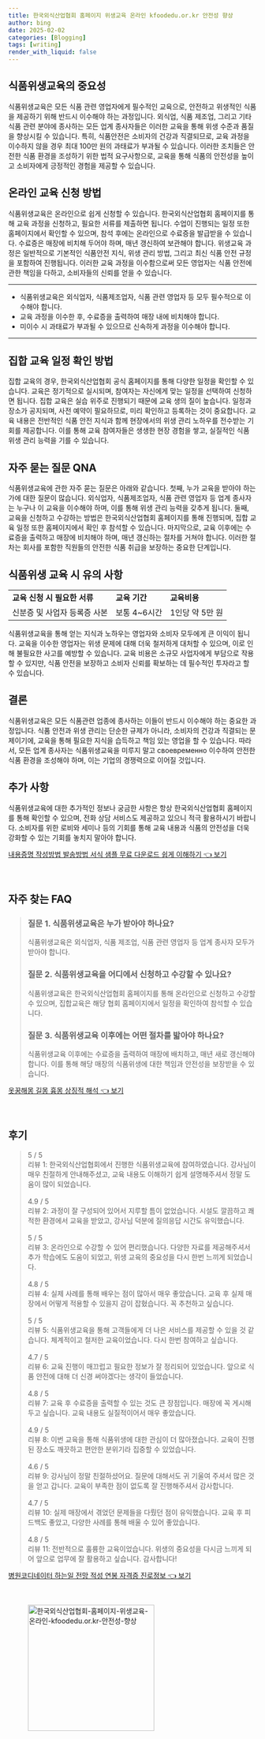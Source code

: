 ```yaml
---
title: 한국외식산업협회 홈페이지 위생교육 온라인 kfoodedu.or.kr 안전성 향상
author: bing
date: 2025-02-02
categories: [Blogging]
tags: [writing]
render_with_liquid: false
---
```



<h2 id='식품위생교육의 중요성'>식품위생교육의 중요성</h2>

<p>식품위생교육은 모든 식품 관련 영업자에게 필수적인 교육으로, 안전하고 위생적인 식품을 제공하기 위해 반드시 이수해야 하는 과정입니다. 외식업, 식품 제조업, 그리고 기타 식품 관련 분야에 종사하는 모든 업계 종사자들은 이러한 교육을 통해 위생 수준과 품질을 향상시킬 수 있습니다. 특히, 식품안전은 소비자의 건강과 직결되므로, 교육 과정을 이수하지 않을 경우 최대 100만 원의 과태료가 부과될 수 있습니다. 이러한 조치들은 안전한 식품 환경을 조성하기 위한 법적 요구사항으로, 교육을 통해 식품의 안전성을 높이고 소비자에게 긍정적인 경험을 제공할 수 있습니다.</p>

<h2 id='온라인 교육 신청 방법'>온라인 교육 신청 방법</h2>

<p>식품위생교육은 온라인으로 쉽게 신청할 수 있습니다. 한국외식산업협회 홈페이지를 통해 교육 과정을 신청하고, 필요한 서류를 제출하면 됩니다. 수업이 진행되는 일정 또한 홈페이지에서 확인할 수 있으며, 참석 후에는 온라인으로 수료증을 발급받을 수 있습니다. 수료증은 매장에 비치해 두어야 하며, 매년 갱신하여 보관해야 합니다. 위생교육 과정은 일반적으로 기본적인 식품안전 지식, 위생 관리 방법, 그리고 최신 식품 안전 규정을 포함하여 진행됩니다. 이러한 교육 과정을 이수함으로써 모든 영업자는 식품 안전에 관한 책임을 다하고, 소비자들의 신뢰를 얻을 수 있습니다.</p>

<hr />

<ul>
    <li>식품위생교육은 외식업자, 식품제조업자, 식품 관련 영업자 등 모두 필수적으로 이수해야 합니다.</li>
    <li>교육 과정을 이수한 후, 수료증을 출력하여 매장 내에 비치해야 합니다.</li>
    <li>미이수 시 과태료가 부과될 수 있으므로 신속하게 과정을 이수해야 합니다.</li>
</ul>

<hr />

<h2 id='집합 교육 일정 확인 방법'>집합 교육 일정 확인 방법</h2>

<p>집합 교육의 경우, 한국외식산업협회 공식 홈페이지를 통해 다양한 일정을 확인할 수 있습니다. 교육은 정기적으로 실시되며, 참여자는 자신에게 맞는 일정을 선택하여 신청하면 됩니다. 집합 교육은 실습 위주로 진행되기 때문에 교육 생의 질이 높습니다. 일정과 장소가 공지되며, 사전 예약이 필요하므로, 미리 확인하고 등록하는 것이 중요합니다. 교육 내용은 전반적인 식품 안전 지식과 함께 현장에서의 위생 관리 노하우를 전수받는 기회를 제공합니다. 이를 통해 교육 참여자들은 생생한 현장 경험을 쌓고, 실질적인 식품 위생 관리 능력을 기를 수 있습니다.</p>

<h2 id='자주 묻는 질문 QNA'>자주 묻는 질문 QNA</h2>

<p>식품위생교육에 관한 자주 묻는 질문은 아래와 같습니다. 첫째, 누가 교육을 받아야 하는가에 대한 질문이 많습니다. 외식업자, 식품제조업자, 식품 관련 영업자 등 업계 종사자는 누구나 이 교육을 이수해야 하며, 이를 통해 위생 관리 능력을 갖추게 됩니다. 둘째, 교육을 신청하고 수강하는 방법은 한국외식산업협회 홈페이지를 통해 진행되며, 집합 교육 일정 또한 홈페이지에서 확인 후 참석할 수 있습니다. 마지막으로, 교육 이후에는 수료증을 출력하고 매장에 비치해야 하며, 매년 갱신하는 절차를 거쳐야 합니다. 이러한 절차는 회사를 포함한 직원들의 안전한 식품 취급을 보장하는 중요한 단계입니다.</p>

<h2 id='식품위생 교육 시 유의 사항'>식품위생 교육 시 유의 사항</h2>

<table>
    <tr>
        <td><b>교육 신청 시 필요한 서류</b></td>
        <td><b>교육 기간</b></td>
        <td><b>교육비용</b></td>
    </tr>
    <tr>
        <td>신분증 및 사업자 등록증 사본</td>
        <td>보통 4~6시간</td>
        <td>1인당 약 5만 원</td>
    </tr>
</table>

<p>식품위생교육을 통해 얻는 지식과 노하우는 영업자와 소비자 모두에게 큰 이익이 됩니다. 교육을 이수한 영업자는 위생 문제에 대해 더욱 철저하게 대처할 수 있으며, 이로 인해 불필요한 사고를 예방할 수 있습니다. 교육 비용은 소규모 사업자에게 부담으로 작용할 수 있지만, 식품 안전을 보장하고 소비자 신뢰를 확보하는 데 필수적인 투자라고 할 수 있습니다.</p>

<h2 id='결론'>결론</h2>

<p>식품위생교육은 모든 식품관련 업종에 종사하는 이들이 반드시 이수해야 하는 중요한 과정입니다. 식품 안전과 위생 관리는 단순한 규제가 아니라, 소비자의 건강과 직결되는 문제이기에, 교육을 통해 필요한 지식을 습득하고 책임 있는 영업을 할 수 있습니다. 따라서, 모든 업계 종사자는 식품위생교육을 미루지 말고 своевременно 이수하여 안전한 식품 환경을 조성해야 하며, 이는 기업의 경쟁력으로 이어질 것입니다.</p>

<h2 id='추가 사항'>추가 사항</h2>

<p>식품위생교육에 대한 추가적인 정보나 궁금한 사항은 항상 한국외식산업협회 홈페이지를 통해 확인할 수 있으며, 전화 상담 서비스도 제공하고 있으니 적극 활용하시기 바랍니다. 소비자를 위한 로비와 세미나 등의 기회를 통해 교육 내용과 식품의 안전성을 더욱 강화할 수 있는 기회를 놓치지 말아야 합니다.</p>


<p><a class="click-button" title="내용증명 작성방법 발송방법 서식 샘플 무료 다운로드 쉽게 이해하기" href="https://blackassets.github.io/posts/%EB%82%B4%EC%9A%A9%EC%A6%9D%EB%AA%85-%EC%9E%91%EC%84%B1%EB%B0%A9%EB%B2%95-%EB%B0%9C%EC%86%A1%EB%B0%A9%EB%B2%95-%EC%84%9C%EC%8B%9D-%EC%83%98%ED%94%8C-%EB%AC%B4%EB%A3%8C-%EB%8B%A4%EC%9A%B4%EB%A1%9C%EB%93%9C-%EC%89%BD%EA%B2%8C-%EC%9D%B4%ED%95%B4%ED%95%98%EA%B8%B0/" rel="dofollow">내용증명 작성방법 발송방법 서식 샘플 무료 다운로드 쉽게 이해하기 👈 보기</a></p><br>
<h2 id='자주_찾는_FAQ'>자주 찾는 FAQ</h2>
<div itemscope="" itemtype="https://schema.org/FAQPage"> 
<blockquote> 
<div itemscope="" itemprop="mainEntity" itemtype="https://schema.org/Question"> 
<h3 itemprop="name">질문 1. 식품위생교육은 누가 받아야 하나요?</h3> 
<div itemscope="" itemprop="acceptedAnswer" itemtype="https://schema.org/Answer"> 
<span itemprop="text"> 
<p>식품위생교육은 외식업자, 식품 제조업, 식품 관련 영업자 등 업계 종사자 모두가 받아야 합니다.</p> 
</span> 
</div> 
</div> 
<div itemscope="" itemprop="mainEntity" itemtype="https://schema.org/Question"> 
<h3 itemprop="name">질문 2. 식품위생교육을 어디에서 신청하고 수강할 수 있나요?</h3> 
<div itemscope="" itemprop="acceptedAnswer" itemtype="https://schema.org/Answer"> 
<span itemprop="text"> 
<p>식품위생교육은 한국외식산업협회 홈페이지를 통해 온라인으로 신청하고 수강할 수 있으며, 집합교육은 해당 협회 홈페이지에서 일정을 확인하여 참석할 수 있습니다.</p> 
</span> 
</div> 
</div> 
<div itemscope="" itemprop="mainEntity" itemtype="https://schema.org/Question"> 
<h3 itemprop="name">질문 3. 식품위생교육 이후에는 어떤 절차를 밟아야 하나요?</h3> 
<div itemscope="" itemprop="acceptedAnswer" itemtype="https://schema.org/Answer"> 
<span itemprop="text"> 
<p>식품위생교육 이후에는 수료증을 출력하여 매장에 배치하고, 매년 새로 갱신해야 합니다. 이를 통해 해당 매장의 식품위생에 대한 책임과 안전성을 보장받을 수 있습니다.</p> 
</span> 
</div> 
</div> 
</blockquote> 
</div>
<p><a class="click-button" title="옷꿈해몽 길몽 흉몽 상징적 해석" href="https://blackassets.github.io/posts/%EC%98%B7%EA%BF%88%ED%95%B4%EB%AA%BD-%EA%B8%B8%EB%AA%BD-%ED%9D%89%EB%AA%BD-%EC%83%81%EC%A7%95%EC%A0%81-%ED%95%B4%EC%84%9D/" rel="dofollow">옷꿈해몽 길몽 흉몽 상징적 해석 👈 보기</a></p><br>
<h2 id='후기'>후기</h2>
<div itemscope itemtype="https://schema.org/Product">
  <blockquote>
  <div itemprop="review" itemscope itemtype="https://schema.org/Review">
      <div itemprop="reviewRating" itemscope itemtype="https://schema.org/Rating"> <span itemprop="ratingValue">5</span> / <span itemprop="bestRating">5</span> </div>
      <span itemprop="reviewBody">리뷰 1: 한국외식산업협회에서 진행한 식품위생교육에 참여하였습니다. 강사님이 매우 친절하게 안내해주셨고, 교육 내용도 이해하기 쉽게 설명해주셔서 정말 도움이 많이 되었습니다.</span>
  </div>
  <br>
  <div itemprop="review" itemscope itemtype="https://schema.org/Review">
      <div itemprop="reviewRating" itemscope itemtype="https://schema.org/Rating"> <span itemprop="ratingValue">4.9</span> / <span itemprop="bestRating">5</span> </div>
      <span itemprop="reviewBody">리뷰 2: 과정이 잘 구성되어 있어서 지루할 틈이 없었습니다. 시설도 깔끔하고 쾌적한 환경에서 교육을 받았고, 강사님 덕분에 질의응답 시간도 유익했습니다.</span>
  </div>
  <br>
  <div itemprop="review" itemscope itemtype="https://schema.org/Review">
      <div itemprop="reviewRating" itemscope itemtype="https://schema.org/Rating"> <span itemprop="ratingValue">5</span> / <span itemprop="bestRating">5</span> </div>
      <span itemprop="reviewBody">리뷰 3: 온라인으로 수강할 수 있어 편리했습니다. 다양한 자료를 제공해주셔서 추가 학습에도 도움이 되었고, 위생 교육의 중요성을 다시 한번 느끼게 되었습니다.</span>
  </div>
  <br>
  <div itemprop="review" itemscope itemtype="https://schema.org/Review">
      <div itemprop="reviewRating" itemscope itemtype="https://schema.org/Rating"> <span itemprop="ratingValue">4.8</span> / <span itemprop="bestRating">5</span> </div>
      <span itemprop="reviewBody">리뷰 4: 실제 사례를 통해 배우는 점이 많아서 매우 좋았습니다. 교육 후 실제 매장에서 어떻게 적용할 수 있을지 감이 잡혔습니다. 꼭 추천하고 싶습니다.</span>
  </div>
  <br>
  <div itemprop="review" itemscope itemtype="https://schema.org/Review">
      <div itemprop="reviewRating" itemscope itemtype="https://schema.org/Rating"> <span itemprop="ratingValue">5</span> / <span itemprop="bestRating">5</span> </div>
      <span itemprop="reviewBody">리뷰 5: 식품위생교육을 통해 고객들에게 더 나은 서비스를 제공할 수 있을 것 같습니다. 체계적이고 철저한 교육이었습니다. 다시 한번 참여하고 싶습니다.</span>
  </div>
  <br>
  <div itemprop="review" itemscope itemtype="https://schema.org/Review">
      <div itemprop="reviewRating" itemscope itemtype="https://schema.org/Rating"> <span itemprop="ratingValue">4.7</span> / <span itemprop="bestRating">5</span> </div>
      <span itemprop="reviewBody">리뷰 6: 교육 진행이 매끄럽고 필요한 정보가 잘 정리되어 있었습니다. 앞으로 식품 안전에 대해 더 신경 써야겠다는 생각이 들었습니다.</span>
  </div>
  <br>
  <div itemprop="review" itemscope itemtype="https://schema.org/Review">
      <div itemprop="reviewRating" itemscope itemtype="https://schema.org/Rating"> <span itemprop="ratingValue">4.8</span> / <span itemprop="bestRating">5</span> </div>
      <span itemprop="reviewBody">리뷰 7: 교육 후 수료증을 출력할 수 있는 것도 큰 장점입니다. 매장에 꼭 게시해두고 싶습니다. 교육 내용도 실질적이어서 매우 좋았습니다.</span>
  </div>
  <br>
  <div itemprop="review" itemscope itemtype="https://schema.org/Review">
      <div itemprop="reviewRating" itemscope itemtype="https://schema.org/Rating"> <span itemprop="ratingValue">4.9</span> / <span itemprop="bestRating">5</span> </div>
      <span itemprop="reviewBody">리뷰 8: 이번 교육을 통해 식품위생에 대한 관심이 더 많아졌습니다. 교육이 진행된 장소도 깨끗하고 편안한 분위기라 집중할 수 있었습니다.</span>
  </div>
  <br>
  <div itemprop="review" itemscope itemtype="https://schema.org/Review">
      <div itemprop="reviewRating" itemscope itemtype="https://schema.org/Rating"> <span itemprop="ratingValue">4.6</span> / <span itemprop="bestRating">5</span> </div>
      <span itemprop="reviewBody">리뷰 9: 강사님이 정말 친절하셨어요. 질문에 대해서도 귀 기울여 주셔서 많은 것을 얻고 갑니다. 교육이 부족한 점이 없도록 잘 진행해주셔서 감사합니다.</span>
  </div>
  <br>
  <div itemprop="review" itemscope itemtype="https://schema.org/Review">
      <div itemprop="reviewRating" itemscope itemtype="https://schema.org/Rating"> <span itemprop="ratingValue">4.7</span> / <span itemprop="bestRating">5</span> </div>
      <span itemprop="reviewBody">리뷰 10: 실제 매장에서 겪었던 문제들을 다뤘던 점이 유익했습니다. 교육 후 피드백도 좋았고, 다양한 사례를 통해 배울 수 있어 좋았습니다.</span>
  </div>
  <br>
  <div itemprop="review" itemscope itemtype="https://schema.org/Review">
      <div itemprop="reviewRating" itemscope itemtype="https://schema.org/Rating"> <span itemprop="ratingValue">4.8</span> / <span itemprop="bestRating">5</span> </div>
      <span itemprop="reviewBody">리뷰 11: 전반적으로 훌륭한 교육이었습니다. 위생의 중요성을 다시금 느끼게 되어 앞으로 업무에 잘 활용하고 싶습니다. 감사합니다!</span>
  </div>
  </blockquote>
</div>
<p><a class="click-button" title="병원코디네이터 하는일 전망 적성 연봉 자격증 진로정보" href="https://blackassets.github.io/posts/%EB%B3%91%EC%9B%90%EC%BD%94%EB%94%94%EB%84%A4%EC%9D%B4%ED%84%B0-%ED%95%98%EB%8A%94%EC%9D%BC-%EC%A0%84%EB%A7%9D-%EC%A0%81%EC%84%B1-%EC%97%B0%EB%B4%89-%EC%9E%90%EA%B2%A9%EC%A6%9D-%EC%A7%84%EB%A1%9C%EC%A0%95%EB%B3%B4/" rel="dofollow">병원코디네이터 하는일 전망 적성 연봉 자격증 진로정보 👈 보기</a></p><br>
<figure class="image"><img src="https://blackassets.github.io/assets/img/thumbnail/한국외식산업협회-홈페이지-위생교육-온라인-kfoodedu.or.kr-안전성-향상.webp" alt="한국외식산업협회-홈페이지-위생교육-온라인-kfoodedu.or.kr-안전성-향상" width="256" height="256"></figure>